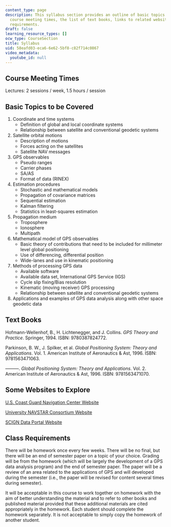 ```yaml
---
content_type: page
description: This syllabus section provides an outline of basic topics to be covered,
  course meeting times, the list of text books, links to related websites, and class
  requirements.
draft: false
learning_resource_types: []
ocw_type: CourseSection
title: Syllabus
uid: 58eafd03-eca6-6e62-5bf8-c82f714c0867
video_metadata:
  youtube_id: null
---
```

## Course Meeting Times

Lectures: 2 sessions / week, 1.5 hours / session

## Basic Topics to be Covered

1. Coordinate and time systems
    - Definition of global and local coordinate systems
    - Relationship between satellite and conventional geodetic systems
2. Satellite orbital motions
    - Description of motions
    - Forces acting on the satellites
    - Satellite NAV messages
3. GPS observables
    - Pseudo ranges
    - Carrier phases
    - SA/AS
    - Format of data (RINEX)
4. Estimation procedures
    - Stochastic and mathematical models
    - Propagation of covariance matrices
    - Sequential estimation
    - Kalman filtering
    - Statistics in least-squares estimation
5. Propagation medium
    - Troposphere
    - Ionosphere
    - Multipath
6. Mathematical model of GPS observables
    - Basic theory of contributions that need to be included for millimeter level global positioning
    - Use of differencing, differential position
    - Wide-lanes and use in kinematic positioning
7. Methods of processing GPS data
    - Available software
    - Available data set, International GPS Service (IGS)
    - Cycle slip fixing/Bias resolution
    - Kinematic (moving receiver) GPS processing
    - Relationship between satellite and conventional geodetic systems
8. Applications and examples of GPS data analysis along with other space geodetic data

## Text Books

Hofmann-Wellenhof, B., H. Lichtenegger, and J. Collins. *GPS Theory and Practice*. Springer, 1994. ISBN: 9780387824772.

Parkinson, B. W., J. Spilker, et al. *Global Positioning System: Theory and Applications*. Vol. 1. American Institute of Aeronautics & Ast, 1996. ISBN: 9781563471063.

———. *Global Positioning System: Theory and Applications*. Vol. 2. American Institute of Aeronautics & Ast, 1996. ISBN: 9781563471070.

## Some Websites to Explore

[U.S. Coast Guard Navigation Center Website](http://www.navcen.uscg.gov)

[University NAVSTAR Consortium Website](http://www.unavco.org)

[SCIGN Data Portal Website](http://www-scec.usc.edu/scign/index.html)

## Class Requirements

There will be homework once every few weeks. There will be no final, but there will be an end of semester paper on a topic of your choice. Grading will be from the homework (which will be largely the development of a GPS data analysis program) and the end of semester paper. The paper will be a review of an area related to the applications of GPS and will developed during the semester (i.e., the paper will be revised for content several times during semester).

It will be acceptable in this course to work together on homework with the aim of better understanding the material and to refer to other books and published material provided that these additional materials are cited appropriately in the homework. Each student should complete the homework separately. It is not acceptable to simply copy the homework of another student.